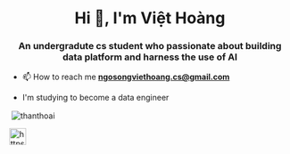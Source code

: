 <h1 align="center">Hi 👋, I'm Việt Hoàng</h1>
<h3 align="center">An undergradute cs student who passionate about building data platform and harness the use of AI</h3>


- 📫 How to reach me **ngosongviethoang.cs@gmail.com**

- I'm studying to become a data engineer



<p>&nbsp;<img align="center" src="https://github-readme-stats.vercel.app/api?username=EdwardNgo&show_icons=true" alt="thanthoai" /></p>

<p align="center">

<a href="https://fb.com/https://www.facebook.com/muscleenginee" target="blank"><img align="center" src="https://cdn.jsdelivr.net/npm/simple-icons@3.0.1/icons/facebook.svg" alt="https://www.facebook.com/Bui.Thoai.Hust" height="30" width="30" /></a>
</p>
